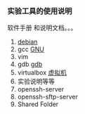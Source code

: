 ### 实验工具的使用说明
软件手册 和说明文档。。。
1. [debian](https://www.debian.org/)
2. gcc [GNU](https://www.gnu.org/home.en.html)
3. vim
4. gdb [gdb](https://www.gnu.org/software/gdb/)
5. virtualbox  [虚拟机](https://www.virtualbox.org/wiki/Downloads)
6. 实验说明等等
7. openssh-server
8. openssh-sftp-server
9. Shared Folder